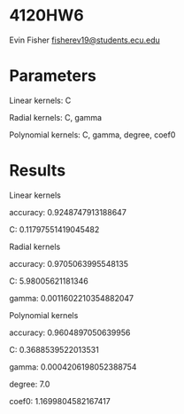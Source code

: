# 4120HW6
Evin Fisher
fisherev19@students.ecu.edu

# Parameters
Linear kernels: C

Radial kernels: C, gamma

Polynomial kernels: C, gamma, degree, coef0

# Results
Linear kernels

accuracy: 0.9248747913188647

C: 0.11797551419045482


Radial kernels

accuracy: 0.9705063995548135

C: 5.98005621181346

gamma: 0.0011602210354882047


Polynomial kernels

accuracy: 0.9604897050639956

C: 0.3688539522013531

gamma: 0.0004206198052388754

degree: 7.0

coef0: 1.1699804582167417
